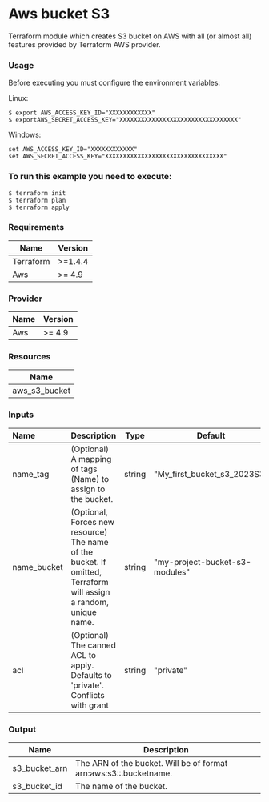 # **Aws bucket S3** 
Terraform module which creates S3 bucket on AWS with all (or almost all) features provided by Terraform AWS provider.

### **Usage**
Before executing you must configure the environment variables:

Linux:
```
$ export AWS_ACCESS_KEY_ID="XXXXXXXXXXXX"
$ exportAWS_SECRET_ACCESS_KEY="XXXXXXXXXXXXXXXXXXXXXXXXXXXXXXXXX"
```
Windows:
```
set AWS_ACCESS_KEY_ID="XXXXXXXXXXXX"
set AWS_SECRET_ACCESS_KEY="XXXXXXXXXXXXXXXXXXXXXXXXXXXXXXXXX"
```
### **To run this example you need to execute:**
```
$ terraform init
$ terraform plan
$ terraform apply 
```


### **Requirements**
| Name | Version |
| ---- | ------- |
| Terraform | >=1.4.4   |
| Aws |      >= 4.9     |

### **Provider**
| Name | Version |
| ---- | ------- |
| Aws  | >= 4.9  |

### **Resources**
| Name           |
| -------------  |
| aws_s3_bucket  |

### **Inputs**
| Name  | Description | Type | Default |
| :---- | ----------- | ---- | ------- |
| name_tag   | (Optional) A mapping of tags (Name) to assign to the bucket. | string | "My_first_bucket_s3_2023S3" |
| name_bucket | (Optional, Forces new resource) The name of the bucket. If omitted, Terraform will assign a random, unique name. | string | "my-project-bucket-s3-modules"|
| acl   | (Optional) The canned ACL to apply. Defaults to 'private'. Conflicts with grant | string | "private" |

### **Output**
| Name  | Description |
| ----  | ----------- |
| s3_bucket_arn  | The ARN of the bucket. Will be of format arn:aws:s3:::bucketname. |
| s3_bucket_id | The name of the bucket.  |